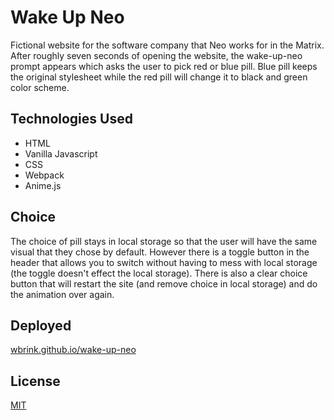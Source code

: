 # Wake Up Neo

Fictional website for the software company that Neo works for in the Matrix. After roughly seven seconds of opening the website, the wake-up-neo prompt appears which asks the user to pick red or blue pill. Blue pill keeps the original stylesheet while the red pill will change it to black and green color scheme.  

## Technologies Used
* HTML
* Vanilla Javascript
* CSS
* Webpack 
* Anime.js 

## Choice

The choice of pill stays in local storage so that the user will have the same visual that they chose by default. However there is a toggle button in the header that allows you to switch without having to mess with local storage (the toggle doesn't effect the local storage). There is also a clear choice button that will restart the site (and remove choice in local storage) and do the animation over again.

## Deployed
[wbrink.github.io/wake-up-neo](https://wbrink.github.io/wake-up-neo)

## License
[MIT](https://choosealicense.com/licenses/mit/)